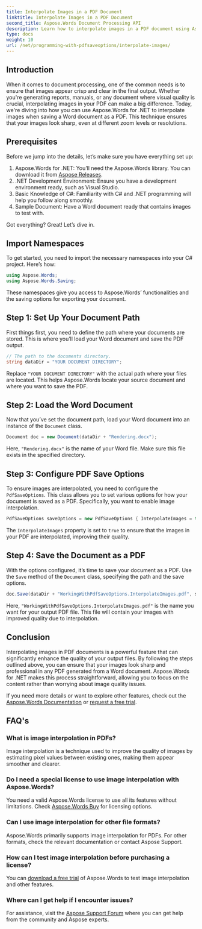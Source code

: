 ```yaml
---
title: Interpolate Images in a PDF Document
linktitle: Interpolate Images in a PDF Document
second_title: Aspose.Words Document Processing API
description: Learn how to interpolate images in a PDF document using Aspose.Words for .NET with our step-by-step guide. Improve your PDF's image quality easily.
type: docs
weight: 10
url: /net/programming-with-pdfsaveoptions/interpolate-images/
---
```

## Introduction

When it comes to document processing, one of the common needs is to ensure that images appear crisp and clear in the final output. Whether you're generating reports, manuals, or any document where visual quality is crucial, interpolating images in your PDF can make a big difference. Today, we're diving into how you can use Aspose.Words for .NET to interpolate images when saving a Word document as a PDF. This technique ensures that your images look sharp, even at different zoom levels or resolutions.

## Prerequisites

Before we jump into the details, let’s make sure you have everything set up:

1. Aspose.Words for .NET: You’ll need the Aspose.Words library. You can download it from [Aspose Releases](https://releases.aspose.com/words/net/).
2. .NET Development Environment: Ensure you have a development environment ready, such as Visual Studio.
3. Basic Knowledge of C#: Familiarity with C# and .NET programming will help you follow along smoothly.
4. Sample Document: Have a Word document ready that contains images to test with.

Got everything? Great! Let’s dive in.

## Import Namespaces

To get started, you need to import the necessary namespaces into your C# project. Here’s how:

```csharp
using Aspose.Words;
using Aspose.Words.Saving;
```

These namespaces give you access to Aspose.Words’ functionalities and the saving options for exporting your document.

## Step 1: Set Up Your Document Path

First things first, you need to define the path where your documents are stored. This is where you’ll load your Word document and save the PDF output.

```csharp
// The path to the documents directory.
string dataDir = "YOUR DOCUMENT DIRECTORY";
```

Replace `"YOUR DOCUMENT DIRECTORY"` with the actual path where your files are located. This helps Aspose.Words locate your source document and where you want to save the PDF.

## Step 2: Load the Word Document

Now that you’ve set the document path, load your Word document into an instance of the `Document` class.

```csharp
Document doc = new Document(dataDir + "Rendering.docx");
```

Here, `"Rendering.docx"` is the name of your Word file. Make sure this file exists in the specified directory.

## Step 3: Configure PDF Save Options

To ensure images are interpolated, you need to configure the `PdfSaveOptions`. This class allows you to set various options for how your document is saved as a PDF. Specifically, you want to enable image interpolation.

```csharp
PdfSaveOptions saveOptions = new PdfSaveOptions { InterpolateImages = true };
```

The `InterpolateImages` property is set to `true` to ensure that the images in your PDF are interpolated, improving their quality.

## Step 4: Save the Document as a PDF

With the options configured, it’s time to save your document as a PDF. Use the `Save` method of the `Document` class, specifying the path and the save options.

```csharp
doc.Save(dataDir + "WorkingWithPdfSaveOptions.InterpolateImages.pdf", saveOptions);
```

Here, `"WorkingWithPdfSaveOptions.InterpolateImages.pdf"` is the name you want for your output PDF file. This file will contain your images with improved quality due to interpolation.

## Conclusion

Interpolating images in PDF documents is a powerful feature that can significantly enhance the quality of your output files. By following the steps outlined above, you can ensure that your images look sharp and professional in any PDF generated from a Word document. Aspose.Words for .NET makes this process straightforward, allowing you to focus on the content rather than worrying about image quality issues.

If you need more details or want to explore other features, check out the [Aspose.Words Documentation](https://reference.aspose.com/words/net/) or [request a free trial](https://releases.aspose.com/).

## FAQ's

### What is image interpolation in PDFs?

Image interpolation is a technique used to improve the quality of images by estimating pixel values between existing ones, making them appear smoother and clearer.

### Do I need a special license to use image interpolation with Aspose.Words?

You need a valid Aspose.Words license to use all its features without limitations. Check [Aspose.Words Buy](https://purchase.aspose.com/buy) for licensing options.

### Can I use image interpolation for other file formats?

Aspose.Words primarily supports image interpolation for PDFs. For other formats, check the relevant documentation or contact Aspose Support.

### How can I test image interpolation before purchasing a license?

You can [download a free trial](https://releases.aspose.com/) of Aspose.Words to test image interpolation and other features.

### Where can I get help if I encounter issues?

For assistance, visit the [Aspose Support Forum](https://forum.aspose.com/c/words/8) where you can get help from the community and Aspose experts.
